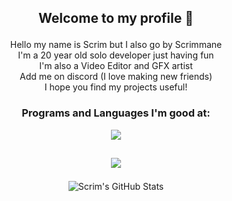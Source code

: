 ## <p align="center"> Welcome to my profile 👋 </p>

<p align="center">
Hello my name is Scrim but I also go by Scrimmane <br>
I'm a 20 year old solo developer just having fun <br>
I'm also a Video Editor and GFX artist <br>
Add me on discord (I love making new friends) <br>
I hope you find my projects useful!
</p>

### <p align="center"> Programs and Languages I'm good at: </p>

<p align="center">
  <a href="https://skillicons.dev">
    <img src="https://skillicons.dev/icons?i=ae,blender,cs,dotnet,unity,ps" />
  </a>
</p>

## <p align="center"> ![](https://komarev.com/ghpvc/?username=scrim-dev&style=for-the-badge&color=dc143c) </p>

<p align="center">
  <img src="https://github-readme-stats.vercel.app/api/top-langs/?username=scrim-dev&theme=tokyonight&show_icons=true&hide_border=true&layout=compact" alt="Scrim's GitHub Stats" />
</p>
